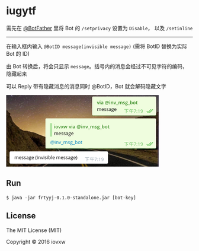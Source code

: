 # iugytf

需先在 [@BotFather](https://telegram.me/BotFather) 里将 Bot 的 `/setprivacy` 设置为 `Disable`，
以及 `/setinline`

---------------------------

在输入框内输入 `@BotID message(invisible message)` (需将 BotID 替换为实际 Bot 的 ID)

由 Bot 转换后，将会只显示 `message`。括号内的消息会经过不可见字符的编码，隐藏起来

可以 Reply 带有隐藏消息的消息同时 @BotID，Bot 就会解码隐藏文字

![screenshot.png](screenshot.png)

## Run

    $ java -jar frtyyj-0.1.0-standalone.jar [bot-key]

## License

The MIT License (MIT)

Copyright © 2016 iovxw

